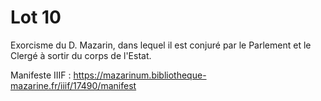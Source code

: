 # Lot 10

Exorcisme du D. Mazarin, dans lequel il est conjuré par le Parlement et le Clergé à sortir du corps de l'Estat.

Manifeste IIIF : https://mazarinum.bibliotheque-mazarine.fr/iiif/17490/manifest